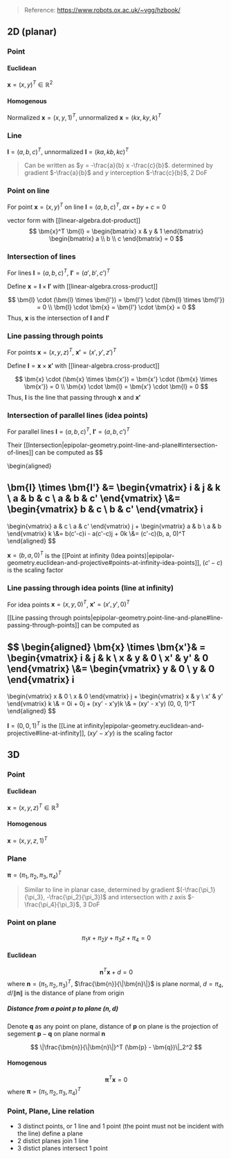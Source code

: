 
> Reference: https://www.robots.ox.ac.uk/~vgg/hzbook/

## 2D (planar)

### Point
#### Euclidean
$\bm{x} = (x, y)^T \in \mathbb{R}^2$

#### Homogenous 
Normalized $\bm{x} = (x, y, 1)^T$, unnormalized $\bm{x} = (kx, ky, k)^T$

### Line
$\bm{l} = (a, b, c)^T$, unnormalized $\bm{l} = (ka, kb, kc)^T$

> Can be written as $y = -\frac{a}{b} x -\frac{c}{b}$. determined by gradient $-\frac{a}{b}$ and $y$ interception $-\frac{c}{b}$, 2 DoF

### Point on line
For point $\bm{x} = (x, y)^T$ on line $\bm{l} = (a, b, c)^T$, $ax + by + c = 0$

vector form with [[linear-algebra.dot-product]]
$$
\bm{x}^T \bm{l} = \begin{bmatrix} x & y & 1 \end{bmatrix} \begin{bmatrix} a \\ b \\ c \end{bmatrix} = 0
$$

### Intersection of lines
For lines $\bm{l} = (a, b, c)^T$, $\bm{l'} = (a', b', c')^T$

Define $\bm{x} = \bm{l} \times \bm{l'}$ with [[linear-algebra.cross-product]]

$$
\bm{l} \cdot (\bm{l} \times \bm{l'}) = \bm{l'} \cdot (\bm{l} \times \bm{l'}) = 0 \\
\bm{l} \cdot \bm{x} = \bm{l'} \cdot \bm{x} = 0
$$
Thus, $\bm{x}$ is the intersection of $\bm{l}$ and $\bm{l'}$

### Line passing through points
For points $\bm{x} = (x, y, z)^T$, $\bm{x'} = (x', y', z')^T$

Define $\bm{l} = \bm{x} \times \bm{x'}$ with [[linear-algebra.cross-product]]

$$
\bm{x} \cdot (\bm{x} \times \bm{x'}) = \bm{x'} \cdot (\bm{x} \times \bm{x'}) = 0 \\
\bm{x} \cdot \bm{l} = \bm{x'} \cdot \bm{l} = 0
$$
Thus, $\bm{l}$ is the line that passing through $\bm{x}$ and $\bm{x'}$

### Intersection of parallel lines (idea points)
For parallel lines $\bm{l} = (a, b, c)^T$, $\bm{l'} = (a, b, c')^T$

Their [[Intersection|epipolar-geometry.point-line-and-plane#intersection-of-lines]] can be computed as
$$

\begin{aligned}

\bm{l} \times \bm{l'} &= 
\begin{vmatrix}
i & j & k \\
a & b & c \\
a & b & c'
\end{vmatrix}
\\&=
\begin{vmatrix}
b & c \\
b & c'
\end{vmatrix} i
-
\begin{vmatrix}
a & c \\
a & c'
\end{vmatrix} j
+
\begin{vmatrix}
a & b \\
a & b
\end{vmatrix} k
\\&=
b(c'-c)i - a(c'-c)j + 0k
\\&=
(c'-c)(b, a, 0)^T
\end{aligned}
$$

$\bm{x} = (b, a, 0)^T$ is the [[Point at infinity (Idea points)|epipolar-geometry.euclidean-and-projective#points-at-infinity-idea-points]], $(c'-c)$ is the scaling factor

### Line passing through idea points (line at infinity)
For idea points $\bm{x} = (x, y, 0)^T$, $\bm{x'} = (x', y', 0)^T$

[[Line passing through points|epipolar-geometry.point-line-and-plane#line-passing-through-points]] can be computed as

$$
\begin{aligned}
\bm{x} \times \bm{x'}& = 
\begin{vmatrix}
i & j & k \\
x & y & 0 \\
x' & y' & 0
\end{vmatrix}
\\&=
\begin{vmatrix}
y & 0 \\
y & 0
\end{vmatrix} i
-
\begin{vmatrix}
x & 0 \\
x & 0
\end{vmatrix} j
+
\begin{vmatrix}
x & y \\
x' & y'
\end{vmatrix} k
\\& = 0i + 0j + (xy' - x'y)k
\\& = (xy' - x'y) (0, 0, 1)^T
\end{aligned}
$$

$\bm{l} = (0, 0, 1)^T$ is the [[Line at infinity|epipolar-geometry.euclidean-and-projective#line-at-infinity]], $(xy' - x'y)$ is the scaling factor

## 3D
### Point
#### Euclidean
$\bm{x} = (x, y, z)^T \in \mathbb{R}^3$

#### Homogenous
$\bm{x} = (x, y, z, 1)^T$

### Plane
$\bm{\pi} = (\pi_1, \pi_2, \pi_3, \pi_4)^T$

> Similar to line in planar case, determined by gradient $(-\frac{\pi_1}{\pi_3}, -\frac{\pi_2}{\pi_3})$ and intersection with $z$ axis $-\frac{\pi_4}{\pi_3}$, 3 DoF

### Point on plane
$$
\pi_1 x + \pi_2 y + \pi_3 z + \pi_4 = 0
$$
#### Euclidean
$$
\bm{n}^T \bm{x} + d = 0
$$
where $\bm{n} = (\pi_1, \pi_2, \pi_3)^T$, $\frac{\bm{n}}{\|\bm{n}\|}$ is plane normal, $d = \pi_4$, $d/\|\bm{n}\|$ is the distance of plane from origin

##### Distance from a point $\bm{p}$ to plane $(\bm{n}, d)$

Denote $\bm{q}$ as any point on plane, distance of $\bm{p}$ on plane is the projection of segement $\bm{p} - \bm{q}$ on plane normal $\bm{n}$

$$
\|\frac{\bm{n}}{\|\bm{n}\|}^T (\bm{p} - \bm{q})\|_2^2
$$

#### Homogenous
$$
\bm{\pi}^T\bm{x} = 0
$$
where $\bm{\pi} = (\pi_1, \pi_2, \pi_3, \pi_4)^T$

### Point, Plane, Line relation
- 3 distinct points, or 1 line and 1 point (the point must not be incident with the line) define a plane
- 2 distict planes join 1 line
- 3 distict planes intersect 1 point

